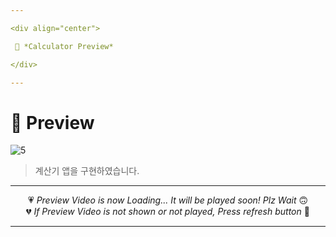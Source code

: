 ```yaml
---

<div align="center">

 💛 *Calculator Preview*

</div>

---
```


# 📱 Preview
![5](https://user-images.githubusercontent.com/68846212/186479758-c0772a6e-a9ee-4adc-ba78-ef4c8d8964eb.gif)
> 계산기 앱을 구현하였습니다.  

---

<div align="center">

💗 *Preview Video is now Loading... It will be played soon! Plz Wait* 🙃  
💔 *If Preview Video is not shown or not played, Press refresh button* 🫥

</div>

---